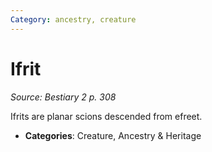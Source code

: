 ```yaml
---
Category: ancestry, creature
---
```

# Ifrit  
*Source: Bestiary 2 p. 308*  

Ifrits are planar scions descended from efreet.

- **Categories**: Creature, Ancestry & Heritage